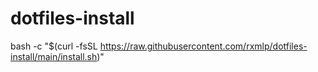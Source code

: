 # dotfiles-install

bash -c "$(curl -fsSL https://raw.githubusercontent.com/rxmlp/dotfiles-install/main/install.sh)"
